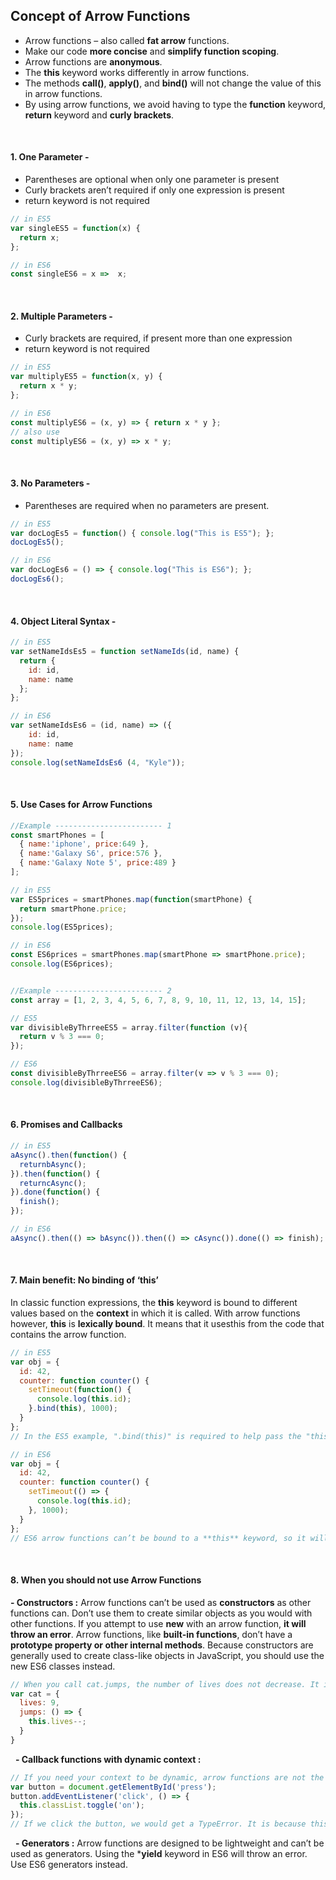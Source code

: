 ## **Concept of Arrow Functions**

* Arrow functions – also called **fat arrow** functions.
* Make our code **more concise** and **simplify function scoping**.
* Arrow functions are **anonymous**.
* The **this** keyword works differently in arrow functions.
* The methods **call()**, **apply()**, and **bind()** will not change the value of this in arrow functions.
* By using arrow functions, we avoid having to type the **function** keyword, **return** keyword and **curly brackets**.

&nbsp;
#### 1. One Parameter - 
* Parentheses are optional when only one parameter is present
* Curly brackets aren’t required if only one expression is present
* return keyword is not required

```javascript
// in ES5
var singleES5 = function(x) {
  return x;
};

// in ES6
const singleES6 = x =>  x;
```

&nbsp;
#### 2. Multiple Parameters -
* Curly brackets are required, if present more than one expression
* return keyword is not required

```javascript
// in ES5
var multiplyES5 = function(x, y) {
  return x * y;
};

// in ES6
const multiplyES6 = (x, y) => { return x * y };
// also use
const multiplyES6 = (x, y) => x * y;
```

&nbsp;
#### 3. No Parameters -
* Parentheses are required when no parameters are present.

```javascript
// in ES5
var docLogEs5 = function() { console.log("This is ES5"); };
docLogEs5();

// in ES6
var docLogEs6 = () => { console.log("This is ES6"); };
docLogEs6();
```

&nbsp;
#### 4. Object Literal Syntax -

```javascript
// in ES5
var setNameIdsEs5 = function setNameIds(id, name) {
  return {
    id: id,
    name: name
  };
};

// in ES6
var setNameIdsEs6 = (id, name) => ({ 
    id: id, 
    name: name 
});
console.log(setNameIdsEs6 (4, "Kyle"));
```

&nbsp;
#### 5. Use Cases for Arrow Functions

```javascript
//Example ------------------------ 1
const smartPhones = [
  { name:'iphone', price:649 },
  { name:'Galaxy S6', price:576 },
  { name:'Galaxy Note 5', price:489 }
];

// in ES5
var ES5prices = smartPhones.map(function(smartPhone) {
  return smartPhone.price;
});
console.log(ES5prices);

// in ES6
const ES6prices = smartPhones.map(smartPhone => smartPhone.price);
console.log(ES6prices);


//Example ------------------------ 2
const array = [1, 2, 3, 4, 5, 6, 7, 8, 9, 10, 11, 12, 13, 14, 15];

// ES5
var divisibleByThrreeES5 = array.filter(function (v){
  return v % 3 === 0;
});

// ES6
const divisibleByThrreeES6 = array.filter(v => v % 3 === 0);
console.log(divisibleByThrreeES6);
```

&nbsp;
#### 6. Promises and Callbacks

```javascript
// in ES5
aAsync().then(function() {
  returnbAsync();
}).then(function() {
  returncAsync();
}).done(function() {
  finish();
});

// in ES6
aAsync().then(() => bAsync()).then(() => cAsync()).done(() => finish);
```

&nbsp;
#### 7. Main benefit: No binding of ‘this’
In classic function expressions, the **this** keyword is bound to different values based on the **context** in which it is called. With arrow functions however, **this** is **lexically bound**. It means that it usesthis from the code that contains the arrow function.

```javascript
// in ES5
var obj = {
  id: 42,
  counter: function counter() {
    setTimeout(function() {
      console.log(this.id);
    }.bind(this), 1000);
  }
};
// In the ES5 example, ".bind(this)" is required to help pass the "this" context into the function. Otherwise, by default "this" would be undefined.

// in ES6
var obj = {
  id: 42,
  counter: function counter() {
    setTimeout(() => {
      console.log(this.id);
    }, 1000);
  }
};
// ES6 arrow functions can’t be bound to a **this** keyword, so it will lexically go up a scope, and use the value of **this** in the scope in which it was defined.
```

&nbsp;
#### 8. When you should not use Arrow Functions

**- Constructors :**
Arrow functions can’t be used as **constructors** as other functions can. Don’t use them to create similar objects as you would with other functions. If you attempt to use **new** with an arrow function, **it will throw an error**. Arrow functions, like **built-in functions**, don’t have a **prototype property or other internal methods**. Because constructors are generally used to create class-like objects in JavaScript, you should use the new ES6 classes instead.

```javascript
// When you call cat.jumps, the number of lives does not decrease. It is because this is not bound to anything, and will inherit the value of this from its parent scope.
var cat = {
  lives: 9,
  jumps: () => {
    this.lives--;
  }
}
```

&nbsp;
**- Callback functions with dynamic context :**
```javascript
// If you need your context to be dynamic, arrow functions are not the right choice. Take a look at this event handler below:
var button = document.getElementById('press');
button.addEventListener('click', () => {
  this.classList.toggle('on');
});
// If we click the button, we would get a TypeError. It is because this is not bound to the button, but instead bound to its parent scope.
```

&nbsp;
**- Generators :**
Arrow functions are designed to be lightweight and can’t be used as generators. Using the ***yield** keyword in ES6 will throw an error. Use ES6 generators instead.






